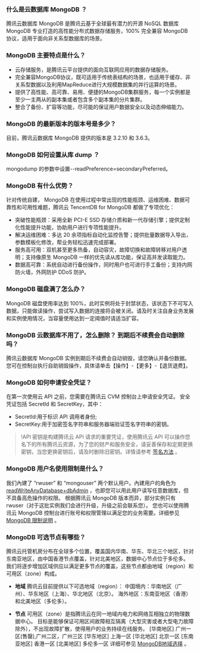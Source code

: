 ### 什么是云数据库 MongoDB ？
 腾讯云数据库 MongoDB 是腾讯云基于全球最有潜力的开源 NoSQL 数据库 MongoDB 专业打造的高性能分布式数据存储服务，100% 完全兼容 MongoDB 协议，适用于面向非关系型数据库的场景。
 
### MongoDB 主要特点是什么？
- 云存储服务，是腾讯云平台提供的面向互联网应用的数据存储服务。
- 完全兼容MongoDB协议，既可适用于传统表结构的场景，也适用于缓存、非关系型数据以及利用MapReduce进行大规模数据集的并行运算的场景。
- 提供了高性能、高可靠、易用、便捷的MongoDB集群服务，每一个实例都是至少一主两从的副本集或者包含多个副本集的分片集群。
- 整合了备份、扩容等功能，尽可能的保证用户数据安全以及动态伸缩能力。

### MongoDB 的最新版本的版本号是多少？
目前，腾讯云数据库 MongoDB 提供的版本是 3.2.10 和 3.6.3。

### MongoDB 如何设置从库 dump ？
mongodump 的参数中设置--readPreference=secondaryPreferred。

### MongoDB 有什么优势？
针对传统自建， MongoDB 在使用过程中常出现的性能瓶颈、运维困难、数据可靠性和可用性难题，腾讯云 TencentDB for MongoDB 都做了专项优化：

- 突破性能瓶颈：采用全新 PCI-E SSD 存储介质和新一代存储引擎；提供定制化性能提升功能，协助用户进行专项性能提升。
- 解决运维困难：多达 20 余项指标自动化监控告警；提供批量数据导入导出，参数模板化修改，帮业务轻松迅速完成部署。
- 服务高可用：双机甚至更多热备，自动容灾，故障切换和故障转移对用户透明；支持像原生 MongoDB 一样的优先读从库功能，保证高并发读取能力。
- 数据高可靠：系统自动进行备份操作，同时用户也可进行手工备份；支持内网防火墙，外网防护 DDoS 防护。

### MongoDB 磁盘满了怎么办？
MongoDB 磁盘使用率达到 100%，此时实例将处于封禁状态，该状态下不可写入数据，只能做读操作，尝试写入数据的连接将会被关闭。请及时关注自身业务发展和实例使用情况，当容量使用达到一定阈值时请适当扩容。

### MongoDB 云数据库不用了，怎么删除？ 到期后不续费会自动删除吗？
腾讯云数据库 MongoDB 实例到期后不续费会自动销毁，请您确认并备份数据。您可在控制台执行自助销毁操作，具体请单击【操作】-【更多】-【退货退费】。

### MongoDB 如何申请安全凭证？
在第一次使用云 API 之前，您需要在腾讯云 CVM 控制台上申请安全凭证。
安全凭证包括 SecretId 和 SecretKey，其中：
 - SecretId:用于标识 API 调用者身份;
 - SecretKey:用于加密签名字符串和服务器端验证签名字符串的密钥。

>!API 密钥是构建腾讯云 API 请求的重要凭证，使用腾讯云 API 可以操作您名下的所有腾讯云资源，为了您的财产和服务安全，请妥善保存和定期更换密钥，当您更换密钥后，请及时删除旧密钥。详情请参考 [签名方法](https://cloud.tencent.com/document/product/236/1738) 。
 
 ### MongoDB 用户名使用限制是什么？
我们內建了 “rwuser” 和 “mongouser” 两个默认用户。內建用户的角色为 [readWriteAnyDatabase+dbAdmin](https://docs.mongodb.com/v3.0/reference/built-in-roles/) ，也即您可以用此用户读写任意数据库，但不具备高危操作的权限。
根据腾讯云 MongoDB 版本而异，部分实例只有 rwuser（对于这批实例我们会进行升级，升级之前会联系您）。
您也可以使用腾讯云 MongoDB 控制台进行账号和权限管理以满足您的业务需要。详细参见 [MongoDB 限制说明](https://cloud.tencent.com/document/product/240/622) 。
 
### MongoDB 可选节点有哪些？
腾讯云托管机房分布在全球多个位置，覆盖国内华南、华东、华北三个地区，针对东南亚地区，由中国香港节点覆盖，针对北美地区，数据中心节点位于多伦多。
我们将逐步增加区域供应以满足更多节点的覆盖，这些节点都由地域（region）和可用区（zone）构成。

 - **地域**
腾讯云目前提供以下可选地域（region）：
中国境内：华南地区（广州）、华东地区（上海）、华北地区（北京）。
海外地区：东南亚地区（香港）和北美地区（多伦多）。

 - **节点**
可用区（zone）是指腾讯云在同一地域内电力和网络互相独立的物理数据中心。
目标是能够保证可用区间故障相互隔离（大型灾害或者大型电力故障除外），不出现故障扩散，使得用户的业务持续在线服务。
[华南地区] 广州一区(售罄),广州二区，广州三区
[华东地区] 上海一区
[华北地区] 北京一区
[东南亚地区] 香港一区
[北美地区] 多伦多一区
详细可参见 [MongoDB地域选择](https://cloud.tencent.com/document/product/240/3637) 。
 

